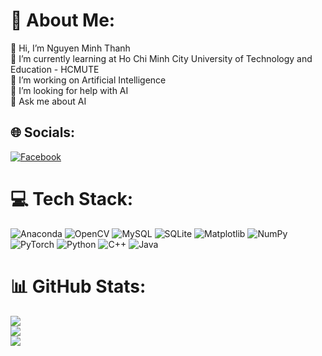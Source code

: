 # 💫 About Me:
👋 Hi, I’m Nguyen Minh Thanh<br>🌱 I’m currently learning at Ho Chi Minh City University of Technology and Education - HCMUTE<br>🔭 I’m working on Artificial Intelligence<br>🤝 I’m looking for help with AI<br>💬 Ask me about AI<br>


## 🌐 Socials:
[![Facebook](https://img.shields.io/badge/Facebook-%231877F2.svg?logo=Facebook&logoColor=white)](https://facebook.com/https://www.facebook.com/profile.php?id=100015256290351&locale=vi_VN) 

# 💻 Tech Stack:
![Anaconda](https://img.shields.io/badge/Anaconda-%2344A833.svg?style=for-the-badge&logo=anaconda&logoColor=white) ![OpenCV](https://img.shields.io/badge/opencv-%23white.svg?style=for-the-badge&logo=opencv&logoColor=white) ![MySQL](https://img.shields.io/badge/mysql-%2300000f.svg?style=for-the-badge&logo=mysql&logoColor=white) ![SQLite](https://img.shields.io/badge/sqlite-%2307405e.svg?style=for-the-badge&logo=sqlite&logoColor=white) ![Matplotlib](https://img.shields.io/badge/Matplotlib-%23ffffff.svg?style=for-the-badge&logo=Matplotlib&logoColor=black) ![NumPy](https://img.shields.io/badge/numpy-%23013243.svg?style=for-the-badge&logo=numpy&logoColor=white) ![PyTorch](https://img.shields.io/badge/PyTorch-%23EE4C2C.svg?style=for-the-badge&logo=PyTorch&logoColor=white) ![Python](https://img.shields.io/badge/python-3670A0?style=for-the-badge&logo=python&logoColor=ffdd54) ![C++](https://img.shields.io/badge/c++-%2300599C.svg?style=for-the-badge&logo=c%2B%2B&logoColor=white) ![Java](https://img.shields.io/badge/java-%23ED8B00.svg?style=for-the-badge&logo=openjdk&logoColor=white)
# 📊 GitHub Stats:
![](https://github-readme-stats.vercel.app/api?username=NMThanh123&theme=dark&hide_border=false&include_all_commits=true&count_private=true)<br/>
![](https://github-readme-streak-stats.herokuapp.com/?user=NMThanh123&theme=dark&hide_border=false)<br/>
![](https://github-readme-stats.vercel.app/api/top-langs/?username=NMThanh123&theme=dark&hide_border=false&include_all_commits=true&count_private=true&layout=compact)
